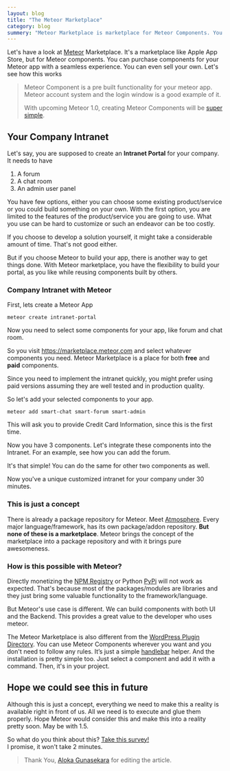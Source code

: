 ```yaml
---
layout: blog
title: "The Meteor Marketplace"
category: blog
summery: "Meteor Marketplace is marketplace for Meteor Components. You can buy components you need or you can sell your own."
---
```


Let's have a look at [Meteor](http://www.meteor.com/) Marketplace. It's a marketplace like Apple App Store, but for Meteor components. You can purchase components for your Meteor app with a seamless experience. You can even sell your own. Let's see how this works

> Meteor Component is a pre built functionality for your meteor app. Meteor account system and the login window is a good example of it.
>
> With upcoming Meteor 1.0, creating Meteor Components will be [super simple](http://www.youtube.com/watch?v=pGQ-ax5cFnk).

## Your Company Intranet

Let's say, you are supposed to create an **Intranet Portal** for your company. It needs to have 
  
1. A forum
2. A chat room
3. An admin user panel


You have few options, either you can choose some existing product/service or you could build something on your own. With the first option, you are limited to the features of the product/service you are going to use. What you use can be hard to customize or such an endeavor can be too costly. 

If you choose to develop a solution yourself, it might take a considerable amount of time. That's not good either.

But if you choose Meteor to build your app, there is another way to get things done. With Meteor marketplace, you have the flexibility to build your portal, as you like while reusing components built by others.
 
### Company Intranet with Meteor

First, lets create a Meteor App

    meteor create intranet-portal

Now you need to select some components for your app, like forum and chat room. 

So you visit <https://marketplace.meteor.com> and select whatever components you need. Meteor Marketplace is a place for both **free** and **paid** components.

Since you need to implement the intranet quickly, you might prefer using paid versions assuming they are well tested and in production quality.

So let's add your selected components to your app.

    meteor add smart-chat smart-forum smart-admin

This will ask you to provide Credit Card Information, since this is the first time.

Now you have 3 components. Let's integrate these components into the Intranet. For an example, see how you can add the forum.

<script src="https://gist.github.com/arunoda/35ae201d307614a3791c.js">
</script>

It's that simple! You can do the same for other two components as well.

Now you've a unique customized intranet for your company under 30 minutes.

### This is just a concept

There is already a package repository for Meteor. Meet [Atmosphere](https://atmosphere.meteor.com). Every major language/framework, has its own package/addon repository. **But none of these is a marketplace**. Meteor brings the concept of the marketplace into a package repository and with it brings pure awesomeness.

### How is this possible with Meteor?

Directly monetizing the [NPM Registry](https://npmjs.org/) or Python [PyPi](https://pypi.python.org/pypi) will not work as expected. That's because most of the packages/modules are libraries and they just bring some valuable functionality to the framework/language.

But Meteor's use case is different. We can build components with both UI and the Backend. This provides a great value to the developer who uses meteor.

The Meteor Marketplace is also different from the [WordPress Plugin Directory](http://wordpress.org/plugins/). You can use Meteor Components wherever you want and you don't need to follow any rules. It’s just a simple [handlebar](http://handlebarsjs.com/) helper. And the installation is pretty simple too. Just select a component and add it with a command. Then, it's in your project.

## Hope we could see this in future

Although this is just a concept, everything we need to make this a reality is available right in front of us. All we need is to execute and glue them properly. Hope Meteor would consider this and make this into a reality pretty soon. May be with 1.5.

So what do you think about this? [Take this survey!](https://docs.google.com/forms/d/1mEGOmdNEaUEVLj0SrU-7EPjd0R609lhgg-ZMYNSyzqc/viewform)<br>
I promise, it won't take 2 minutes.

> Thank You, [Aloka Gunasekara](https://twitter.com/alokag) for editing the article.
